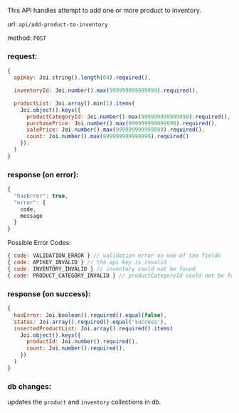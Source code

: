 This API handles attempt to add one or more product to inventory.

url: `api/add-product-to-inventory`

method: `POST`

### request: 
```js
{
  apiKey: Joi.string().length(64).required(),

  inventoryId: Joi.number().max(999999999999999).required(),

  productList: Joi.array().min(1).items(
    Joi.object().keys({
      productCategoryId: Joi.number().max(999999999999999).required(),
      purchasePrice: Joi.number().max(999999999999999).required(),
      salePrice: Joi.number().max(999999999999999).required(),
      count: Joi.number().max(999999999999999).required()
    });
  )
}
```

### response (on error):
```js
{
  "hasError": true,
  "error": {
    code,
    message
  }
}
```

Possible Error Codes:
```js
{ code: VALIDATION_ERROR } // validation error on one of the fields
{ code: APIKEY_INVALID } // the api key is invalid
{ code: INVENTORY_INVALID } // inventory could not be found
{ code: PRODUCT_CATEGORY_INVALID } // productCategoryId could not be found
```

### response (on success):
```js
{
  hasError: Joi.boolean().required().equal(false),
  status: Joi.array().required().equal('success'),
  insertedProductList: Joi.array().required().items(
    Joi.object().keys({
      productId: Joi.number().required(),
      count: Joi.number().required(),
    })
  )
}
```

### db changes:
updates the `product` and `inventory` collections in db.